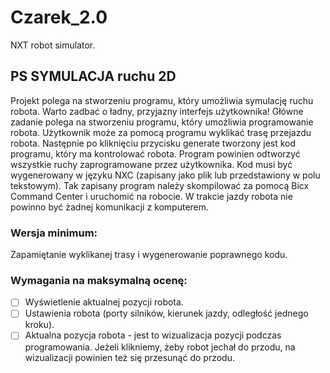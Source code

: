 # Czarek_2.0
NXT robot simulator.


## PS SYMULACJA ruchu 2D
Projekt polega na stworzeniu programu, który umożliwia symulację ruchu robota. Warto zadbać o ładny, przyjazny interfejs użytkownika! Główne zadanie polega na stworzeniu programu, który umożliwia programowanie robota. Użytkownik może za pomocą programu wyklikać trasę przejazdu robota. Następnie po kliknięciu przycisku generate tworzony jest kod programu, który ma kontrolować robota. Program powinien odtworzyć wszystkie ruchy zaprogramowane przez użytkownika. Kod musi być wygenerowany w języku NXC (zapisany jako plik lub przedstawiony w polu tekstowym). Tak zapisany program należy skompilować za pomocą Bicx Command Center i uruchomić na robocie. W trakcie jazdy robota nie powinno być żadnej komunikacji z komputerem.

### Wersja minimum: 
Zapamiętanie wyklikanej trasy i wygenerowanie poprawnego kodu.

### Wymagania na maksymalną ocenę:
- [ ] Wyświetlenie aktualnej pozycji robota.
- [ ] Ustawienia robota (porty silników, kierunek jazdy, odległość jednego kroku).
- [ ] Aktualna pozycja robota - jest to wizualizacja pozycji podczas programowania. Jeżeli klikniemy, żeby robot jechał do przodu, na wizualizacji powinien też się przesunąć do przodu.